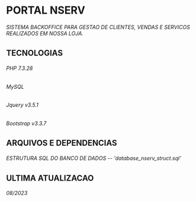 # PORTAL NSERV
###### SISTEMA BACKOFFICE PARA GESTAO DE CLIENTES, VENDAS E SERVICOS REALIZADOS EM NOSSA LOJA.

## TECNOLOGIAS
###### PHP 7.3.28
###### MySQL
###### Jquery v3.5.1
###### Bootstrap v3.3.7

## ARQUIVOS E DEPENDENCIAS
###### ESTRUTURA SQL DO BANCO DE DADOS -- 'database_nserv_struct.sql' 

## ULTIMA ATUALIZACAO
###### 08/2023